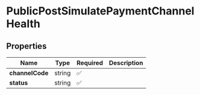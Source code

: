 # PublicPostSimulatePaymentChannelHealth



## Properties

| Name | Type | Required | Description |
| ------------ | ------------- | ------------- | ------------- |
| **channelCode** | string | ✅ |  |
**status** | string | ✅ |  |


